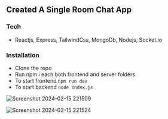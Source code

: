 ## Created A Single Room Chat App 
### Tech 
- Reactjs, Express, TailwindCss, MongoDb, Nodejs, Socket.io

### Installation
- Clone the repo 
- Run npm i each both frontend and server folders
- To start frontend  `npm run dev`
- To start backend `node index.js`

![Screenshot 2024-02-15 221509](https://github.com/Jatin123lodhi/WordleChatAppChallenge/assets/90623311/a754c2e9-bae0-4b3d-9f8d-73182f2a4117)

![Screenshot 2024-02-15 221524](https://github.com/Jatin123lodhi/WordleChatAppChallenge/assets/90623311/eb1c81f5-4572-4481-b0f8-b74b66b824b5)
